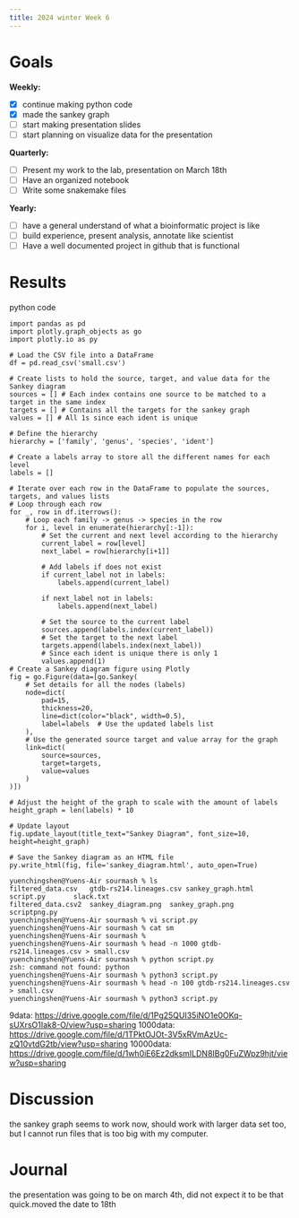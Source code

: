 ```yaml
---
title: 2024 winter Week 6
---
```


# Goals
**Weekly:**
- [x]  continue making python code
- [x]  made the sankey graph
- [ ]  start making presentation slides
- [ ]  start planning on visualize data for the presentation
 
**Quarterly:**
- [ ] Present my work to the lab, presentation on March 18th
- [ ] Have an organized notebook
- [ ] Write some snakemake files 

**Yearly:**
- [ ] have a general understand of what a bioinformatic project is like
- [ ] build experience, present analysis, annotate like scientist
- [ ] Have a well documented project in github that is functional
      
# Results
python code
```
import pandas as pd
import plotly.graph_objects as go
import plotly.io as py

# Load the CSV file into a DataFrame
df = pd.read_csv('small.csv')

# Create lists to hold the source, target, and value data for the Sankey diagram
sources = [] # Each index contains one source to be matched to a target in the same index
targets = [] # Contains all the targets for the sankey graph
values = [] # All 1s since each ident is unique

# Define the hierarchy
hierarchy = ['family', 'genus', 'species', 'ident']

# Create a labels array to store all the different names for each level
labels = []

# Iterate over each row in the DataFrame to populate the sources, targets, and values lists
# Loop through each row
for _, row in df.iterrows():
    # Loop each family -> genus -> species in the row
    for i, level in enumerate(hierarchy[:-1]):
        # Set the current and next level according to the hierarchy
        current_label = row[level]
        next_label = row[hierarchy[i+1]]

        # Add labels if does not exist
        if current_label not in labels:
            labels.append(current_label)

        if next_label not in labels:
            labels.append(next_label)

        # Set the source to the current label
        sources.append(labels.index(current_label))
        # Set the target to the next label
        targets.append(labels.index(next_label))
        # Since each ident is unique there is only 1
        values.append(1)
# Create a Sankey diagram figure using Plotly
fig = go.Figure(data=[go.Sankey(
    # Set details for all the nodes (labels)
    node=dict(
        pad=15,
        thickness=20,
        line=dict(color="black", width=0.5),
        label=labels  # Use the updated labels list
    ),
    # Use the generated source target and value array for the graph
    link=dict(
        source=sources,
        target=targets,
        value=values
    )
)])

# Adjust the height of the graph to scale with the amount of labels
height_graph = len(labels) * 10

# Update layout
fig.update_layout(title_text="Sankey Diagram", font_size=10, height=height_graph)

# Save the Sankey diagram as an HTML file
py.write_html(fig, file='sankey_diagram.html', auto_open=True)
```
```
yuenchingshen@Yuens-Air sourmash % ls
filtered_data.csv	gtdb-rs214.lineages.csv	sankey_graph.html	script.py		slack.txt
filtered_data.csv2	sankey_diagram.png	sankey_graph.png	scriptpng.py
yuenchingshen@Yuens-Air sourmash % vi script.py 
yuenchingshen@Yuens-Air sourmash % cat sm
yuenchingshen@Yuens-Air sourmash % 
yuenchingshen@Yuens-Air sourmash % head -n 1000 gtdb-rs214.lineages.csv > small.csv
yuenchingshen@Yuens-Air sourmash % python script.py 
zsh: command not found: python
yuenchingshen@Yuens-Air sourmash % python3 script.py
yuenchingshen@Yuens-Air sourmash % head -n 100 gtdb-rs214.lineages.csv > small.csv 
yuenchingshen@Yuens-Air sourmash % python3 script.py 
```
9data: https://drive.google.com/file/d/1Pg25QUI35iNO1e0OKq-sUXrsO1Iak8-O/view?usp=sharing
1000data: https://drive.google.com/file/d/1TPktOJOt-3V5xRVmAzUc-zQ10vtdG2tb/view?usp=sharing
10000data: https://drive.google.com/file/d/1wh0iE6Ez2dksmILDN8IBg0FuZWpz9hjt/view?usp=sharing

# Discussion
the sankey graph seems to work now, should work with larger data set too, but I cannot run files that is too big with my computer.
 

# Journal
the presentation was going to be on march 4th, did not expect it to be that quick.moved the date to 18th
